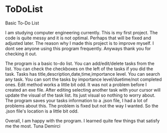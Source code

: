 # ToDoList
Basic To-Do List

I am studying computer engineering currently. This is my first project. The code is quite messy and it is not optimal. Perhaps that will be fixed and adjusted later. The reason why I made this project is to improve myself. I dont see anyone using this program frequently. Anyways thank you for checking it out.

The program is a basic to-do list. You can add/edit/delete tasks from the list. You can check the checkboxes on the left of the tasks if you did the task. Tasks has title,description,date,time,importance level. You can search any task. You can sort the tasks by importance level/duetime/not completed ones. Edit method works a little bit odd. It was not a problem before I created an exe file. After editing selecting another task with your cursor will update the visual of the task list. Its just visual so nothing to worry about. The program saves your tasks information to a .json file, I had a lot of problems about this. The problem is fixed but not the way I wanted. So the .json file's location is a little bit odd.

Overall, I am happy with the program. I learned quite few things that satisfy me the most. 
Tuna Demirci
